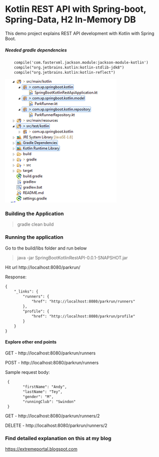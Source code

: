 # Kotlin REST API with Spring-boot, Spring-Data, H2 In-Memory DB
This demo project explains REST API development with Kotlin with Spring Boot.

##### Needed gradle dependencies
```
	compile('com.fasterxml.jackson.module:jackson-module-kotlin')
	compile("org.jetbrains.kotlin:kotlin-stdlib-jdk8")
	compile("org.jetbrains.kotlin:kotlin-reflect")
```

![Project_Structure](img/project_str.PNG)

### Building the Application
 
> gradle clean build

### Running the application
Go to the build/libs folder and run below

> java -jar SpringBootKotlinRestAPI-0.0.1-SNAPSHOT.jar


Hit url 
http://localhost:8080/parkrun/

Response:
```
{
    "_links": {
        "runners": {
            "href": "http://localhost:8080/parkrun/runners"
        },
        "profile": {
            "href": "http://localhost:8080/parkrun/profile"
        }
    }
}
```

#### Explore other end points

GET - http://localhost:8080/parkrun/runners

POST - http://localhost:8080/parkrun/runners

Sample request body:
```
 {
        "firstName": "Andy",
        "lastName": "Tey",
        "gender": "M",
        "runningClub": "Swindon"
 }
```
GET - http://localhost:8080/parkrun/runners/2

DELETE - http://localhost:8080/parkrun/runners/2

### Find detailed explanation on this at my blog
https://extremeportal.blogspot.com
 
